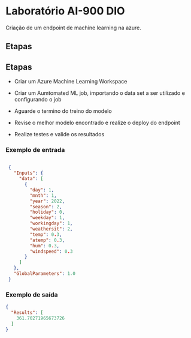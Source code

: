 # Laboratório AI-900 DIO


Criação de um endpoint de machine learning na azure.

## Etapas




## Etapas

- Criar um Azure Machine Learning Workspace

- Criar um Aumtomated ML job, importando o data set a ser utilizado e configurando o job
- Aguarde o termino do treino do modelo
- Revise o melhor modelo encontrado e realize o deploy do endpoint
- Realize testes e valide os resultados

### Exemplo de entrada

```json

 {
   "Inputs": { 
     "data": [
       {
         "day": 1,
         "mnth": 1,   
         "year": 2022,
         "season": 2,
         "holiday": 0,
         "weekday": 1,
         "workingday": 1,
         "weathersit": 2, 
         "temp": 0.3, 
         "atemp": 0.3,
         "hum": 0.3,
         "windspeed": 0.3 
       }
     ]    
   },   
   "GlobalParameters": 1.0
 }

```


### Exemplo de saída


```json
{
  "Results": [
    361.70271965673726
  ]
}
```